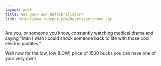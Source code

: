 ```yaml
---
layout: post
title: Get your own defribrillator!
link: http://www.tvdepot.com/heartstart/home.jsp
---
```


Are you, or someone you know, constantly watching medical drama and saying
"Man I wish I could shock someone back to life with those cool electric
paddles."

Well now for the low, low (LOW) price of 1500 bucks you can have one of your
very own!
